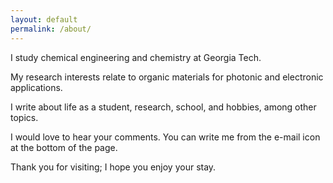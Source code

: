 ```yaml
---
layout: default
permalink: /about/
---
```

I study chemical engineering and chemistry at Georgia Tech.

My research interests relate to organic materials for photonic and electronic applications.

I write about life as a student, research, school, and hobbies, among other topics. 

I would love to hear your comments. You can write me from the e-mail icon at the bottom of the page.

Thank you for visiting; I hope you enjoy your stay.
